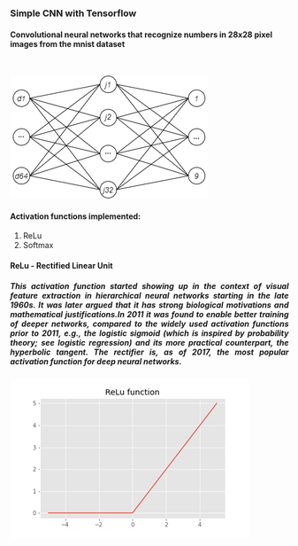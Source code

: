 <h3><b>Simple CNN with Tensorflow</b></h3>

<h4>Convolutional neural networks that recognize numbers in 28x28 pixel images from the mnist dataset</h4>
</br>

<p><img src = "images/0001.png"></p>


<h4>Activation functions implemented:</h4>
<ol>
      <li>ReLu</li>
      <li>Softmax</li>
</ol>

<h4>ReLu - Rectified Linear Unit</h4>

<h5><p align='Justify'>This activation function started showing up in the context of visual feature extraction in hierarchical neural networks starting in the late 1960s. It was later argued that it has strong biological motivations and mathematical justifications.In 2011 it was found to enable better training of deeper networks, compared to the widely used activation functions prior to 2011, e.g., the logistic sigmoid (which is inspired by probability theory; see logistic regression) and its more practical counterpart, the hyperbolic tangent. The rectifier is, as of 2017, the most popular activation function for deep neural networks.</p></h5>

<p><img src = "images/ReLu Function.png"></p>
